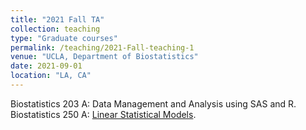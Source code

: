 ```yaml
---
title: "2021 Fall TA"
collection: teaching
type: "Graduate courses"
permalink: /teaching/2021-Fall-teaching-1
venue: "UCLA, Department of Biostatistics"
date: 2021-09-01
location: "LA, CA"
---
```


Biostatistics 203 A: Data Management and Analysis using SAS and R.
Biostatistics 250 A: [Linear Statistical Models](https://github.com/ElvisCuiHan/linear-models).
